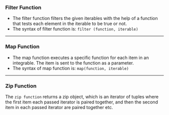 ### Filter Function

* The filter function filters the given iterables with the help of a function that tests each element in the iterable to be true or not.
* The syntax of filter function is: `filter (function, iterable)`
****
### Map Function

* The map function executes a specific function for each item in an integrable. The item is sent to the function as a parameter.
* The syntax of map function is: `map(function, iterable)`
****
### Zip Function

The `zip function` returns a zip object, which is an iterator of tuples where the first item each passed iterator is paired together, and then the second item in each passed iterator are paired together etc.